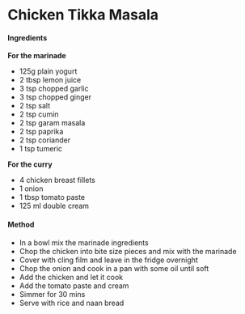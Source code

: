 # Chicken Tikka Masala

#### Ingredients

**For the marinade**
- 125g plain yogurt
- 2 tbsp lemon juice
- 3 tsp chopped garlic
- 3 tsp chopped ginger
- 2 tsp salt
- 2 tsp cumin
- 2 tsp garam masala
- 2 tsp paprika
- 2 tsp coriander
- 1 tsp tumeric

**For the curry**
- 4 chicken breast fillets
- 1 onion
- 1 tbsp tomato paste
- 125 ml double cream

#### Method
- In a bowl mix the marinade ingredients
- Chop the chicken into bite size pieces and mix with the marinade
- Cover with cling film and leave in the fridge overnight
- Chop the onion and cook in a pan with some oil until soft
- Add the chicken and let it cook
- Add the tomato paste and cream
- Simmer for 30 mins
- Serve with rice and naan bread